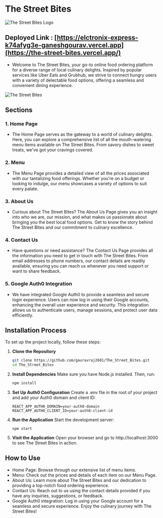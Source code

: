 # The Street Bites

![The Street Bites Logo](https://github.com/gauravraj2601/The_Street_Bites/assets/123883332/a9f34db6-5478-4099-9f5e-2bbbd8a66c78)
## Deployed Link : [https://elctronix-express-k74afyg3e-ganeshgourav.vercel.app](https://the-street-bites.vercel.app/)
- Welcome to The Street Bites, your go-to online food ordering platform for a diverse range of local culinary delights. Inspired by popular services like Uber Eats and Grubhub, we strive to connect hungry users with a variety of delectable food options, offering a seamless and convenient dining experience.

![The Street Bites](https://github.com/gauravraj2601/ruthless-store-61/assets/123883332/1a0f372d-da62-41b4-847f-24d0d9c9b83e)
## Sections
### 1. Home Page
- The Home Page serves as the gateway to a world of culinary delights. Here, you can explore a comprehensive list of all the mouth-watering menu items available on The Street Bites. From savory dishes to sweet treats, we've got your cravings covered.

### 2. Menu
- The Menu Page provides a detailed view of all the prices associated with our tantalizing food offerings. Whether you're on a budget or looking to indulge, our menu showcases a variety of options to suit every palate.

### 3. About Us
- Curious about The Street Bites? The About Us Page gives you an insight into who we are, our mission, and what makes us passionate about bringing you the best local food options. Get to know the story behind The Street Bites and our commitment to culinary excellence.

### 4. Contact Us
- Have questions or need assistance? The Contact Us Page provides all the information you need to get in touch with The Street Bites. From email addresses to phone numbers, our contact details are readily available, ensuring you can reach us whenever you need support or want to share feedback.

### 5. Google Auth0 Integration 
- We have integrated Google Auth0 to provide a seamless and secure login experience. Users can now log in using their Google accounts, enhancing the overall user experience and security. This integration allows us to authenticate users, manage sessions, and protect user data efficiently.

## Installation Process
To set up the project locally, follow these steps:

1. **Clone the Repository**
   ```bash
   git clone https://github.com/gauravraj2601/The_Street_Bites.git
   cd The_Street_Bites
2. **Install Dependencies**
   Make sure you have Node.js installed. Then, run:
   ```bash
   npm install
3. **Set Up Auth0 Configuration**
   Create a .env file in the root of your project and add your Auth0 domain and client ID:
   ```
   REACT_APP_AUTH0_DOMAIN=your-auth0-domain
   REACT_APP_AUTH0_CLIENT_ID=your-auth0-client-id
4. **Run the Application**
   Start the development server:
   ```
   npm start
5. **Visit the Application**
   Open your browser and go to http://localhost:3000 to see The Street Bites in action.
   
## How to Use
- Home Page: Browse through our extensive list of menu items.
- Menu: Check out the prices and details of each item on our Menu Page.
- About Us: Learn more about The Street Bites and our dedication to providing a top-notch food ordering experience.
- Contact Us: Reach out to us using the contact details provided if you have any inquiries, suggestions, or feedback.
- Google Auth0 integration: Log in using your Google account for a seamless and secure experience.
Enjoy the culinary journey with The Street Bites!
